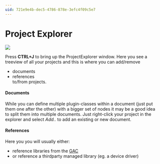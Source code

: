 ```yaml
---
uid: 721e9e4b-dec5-4786-878e-3efc4f09c5e7
---
```


# Project Explorer

![](~/img/TheGui-ProjectExplorer2.png "")   

Press **CTRL+J** to bring up the ProjectExplorer window. Here you see a treeview of all your projects and this is where you can add/remove  
* documents  
* references   
to/from projects.  

#### Documents
While you can define multiple plugin-classes within a document (just put them one after the other) with a bigger set of nodes it may be a good idea to split them into multiple documents. Just right-click your project in the explorer and select *Add..* to add an existing or new document.   

#### References
Here you you will usually either:  
* reference libraries from the <a href="http://msdn.microsoft.com/en-us/library/yf1d93sz%28v=vs.110%29.aspx" class="extURL" target="_blank">GAC</a>  
* or reference a thirdparty managed library (eg. a device driver)  


